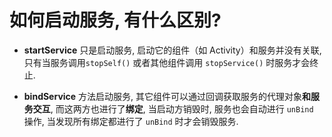 # 如何启动服务, 有什么区别?

* **startService** 只是启动服务, 启动它的组件（如 Activity）和服务并没有关联, 只有当服务调用`stopSelf()` 或者其他组件调用 `stopService()` 时服务才会终止.

* **bindService** 方法启动服务, 其它组件可以通过回调获取服务的代理对象**和服务交互**, 而这两方也进行了**绑定**, 当启动方销毁时, 服务也会自动进行 `unBind` 操作, 当发现所有绑定都进行了 `unBind` 时才会销毁服务.




 


